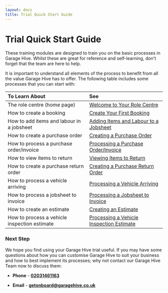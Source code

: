 ```yaml
---
layout: docs
title: Trial Quick Start Guide
---
```


# Trial Quick Start Guide

These training modules are designed to train you on the basic processes in Garage Hive. Whilst these are great for reference and self-learning, don't forget that the team are here to help. 

It is important to understand all elements of the process to benefit from all the value Garage Hive has to offer. The following table includes some processes that you can start with:

| To Learn About | See |
| :--------------------------------- | :----------- |
| The role centre (home page) | [Welcome to Your Role Centre](garagehive-trial-welcome-to-the-role-centre.html) |
| How to create a booking | [Create Your First Booking](garagehive-trial-creating-your-first-booking.html) |
| How to add items and labour in a jobsheet | [Adding Items and Labour to a Jobsheet](garagehive-trial-adding-items-and-labour-to-a-jobsheet.html) |
| How to create a purchase order | [Creating a Purchase Order](garagehive-trial-creating-a-purchase-order.html) |
| How to process a purchase order/invoice | [Processing a Purchase Order/Invoice](garagehive-trial-processing-a-purchase-order.html) |
| How to view items to return | [Viewing Items to Return](garagehive-trial-viewing-items-to-return.html) |
| How to create a purchase return order | [Creating a Purchase Return Order](garagehive-trial-creating-a-purchase-return-order.html) |
| How to process a vehicle arriving | [Processing a Vehicle Arriving](garagehive-trial-processing-a-vehicle-arriving.html) |
| How to process a jobsheet to invoice | [Processing a Jobsheet to Invoice](garagehive-trial-processing-a-jobsheet-to-invoice.html) |
| How to create an estimate | [Creating an Estimate](garagehive-trial-creating-an-estimate.html) |
| How to process a vehicle inspection estimate | [Processing a Vehicle Inspection Estimate](garagehive-trial-processing-a-vehicle-inspection-estimate.html) |  


### Next Step
We hope you find using your Garage Hive trial useful. If you may have some questions about how you can customise Garage Hive to suit your business and how to best implement its processes; why not contact our Garage Hive Team now to discuss them:

* **Phone** - [**02031461163**](tel:02031461163)

* **Email** - [**getonboard@garagehive.co.uk**](mailto:getonboard@garagehive.co.uk)